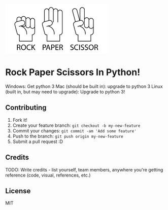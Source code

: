 ![rock paper scissors image](index.png) 

# Rock Paper Scissors In Python!
 

Windows: Get python 3
Mac (should be built in): upgrade to python 3
Linux (built in, but may need to upgrade): Upgrade to
python 3! 

## Contributing

1. Fork it!
2. Create your feature branch: `git checkout -b my-new-feature`
3. Commit your changes: `git commit -am 'Add some feature'`
4. Push to the branch: `git push origin my-new-feature`
5. Submit a pull request :D

## Credits

TODO: Write credits - list yourself, team members, anywhere you're getting
reference (code, visual, references, etc.)

## License

MIT